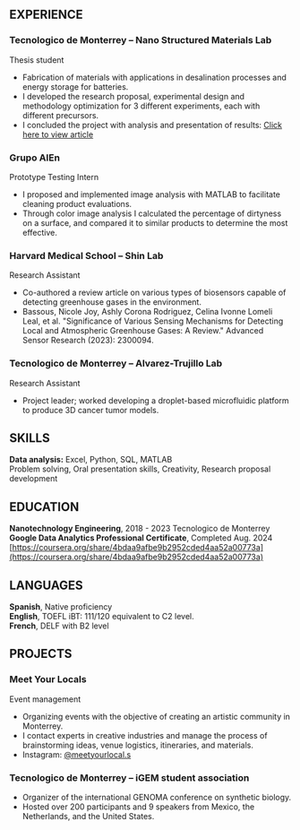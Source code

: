## EXPERIENCE
### Tecnologico de Monterrey – Nano Structured Materials Lab
Thesis student
- Fabrication of materials with applications in desalination processes and energy storage for batteries.
- I developed the research proposal, experimental design and methodology optimization for 3 different experiments, each with different precursors.
- I concluded the project with analysis and presentation of results: [Click here to view article](https://drive.google.com/file/d/1viunEW09WzWtncmV0bKshwvO-RRwNOqG/view?usp=sharing)

### Grupo AlEn
Prototype Testing Intern
- I proposed and implemented image analysis with MATLAB to facilitate cleaning product evaluations.
- Through color image analysis I calculated the percentage of dirtyness on a surface, and compared it to similar products to determine the most effective.

### Harvard Medical School – Shin Lab
Research Assistant
- Co-authored a review article on various types of biosensors capable of detecting greenhouse gases in the environment.
- Bassous, Nicole Joy, Ashly Corona Rodriguez, Celina Ivonne Lomeli Leal, et al. "Significance of Various Sensing Mechanisms for Detecting Local and Atmospheric Greenhouse Gases: A Review." Advanced Sensor Research (2023): 2300094.

### Tecnologico de Monterrey – Alvarez-Trujillo Lab
Research Assistant
- Project leader; worked developing a droplet-based microfluidic platform to produce 3D cancer tumor models.
  
## SKILLS
**Data analysis:** Excel, Python, SQL, MATLAB \
Problem solving, Oral presentation skills, Creativity, Research proposal development

## EDUCATION
**Nanotechnology Engineering**, 2018 - 2023
Tecnologico de Monterrey
**Google Data Analytics Professional Certificate**, Completed Aug. 2024
[https://coursera.org/share/4bdaa9afbe9b2952cded4aa52a00773a](https://coursera.org/share/4bdaa9afbe9b2952cded4aa52a00773a)

## LANGUAGES
**Spanish**, Native proficiency \
**English**, TOEFL iBT: 111/120 equivalent to C2 level. \
**French**, DELF with B2 level 

## PROJECTS
### Meet Your Locals
Event management
- Organizing events with the objective of creating an artistic community in Monterrey.
- I contact experts in creative industries and manage the process of brainstorming ideas, venue logistics, itineraries, and materials.
- Instagram: [@meetyourlocal.s](https://www.instagram.com/meetyourlocal.s/)

### Tecnologico de Monterrey – iGEM student association
- Organizer of the international GENOMA conference on synthetic biology.
- Hosted over 200 participants and 9 speakers from Mexico, the Netherlands, and the United States.








